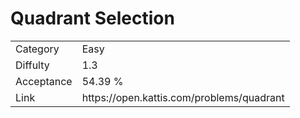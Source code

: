# Quadrant Selection

<table>
    <tr>
        <td>Category</td>
        <td>Easy</td>
    </tr>
    <tr>
        <td>Diffulty</td>
        <td>1.3</td>
    </tr>
    <tr>
        <td>Acceptance</td>
        <td>54.39 %</td>
    </tr>
    <tr>
        <td>Link</td>
        <td>https://open.kattis.com/problems/quadrant</td>
    </tr>
</table>